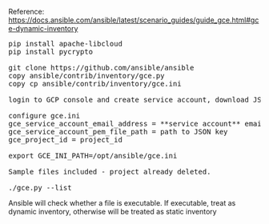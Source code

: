 Reference: 
https://docs.ansible.com/ansible/latest/scenario_guides/guide_gce.html#gce-dynamic-inventory

<pre>
pip install apache-libcloud
pip install pycrypto 

git clone https://github.com/ansible/ansible
copy ansible/contrib/inventory/gce.py
copy cp ansible/contrib/inventory/gce.ini

login to GCP console and create service account, download JSON key 

configure gce.ini 
gce_service_account_email_address = **service account** email 
gce_service_account_pem_file_path = path to JSON key
gce_project_id = project_id

export GCE_INI_PATH=/opt/ansible/gce.ini

Sample files included - project already deleted. 

./gce.py --list
</pre>

Ansible will check whether a file is executable. If executable, treat as dynamic inventory, otherwise will be treated as static inventory 
